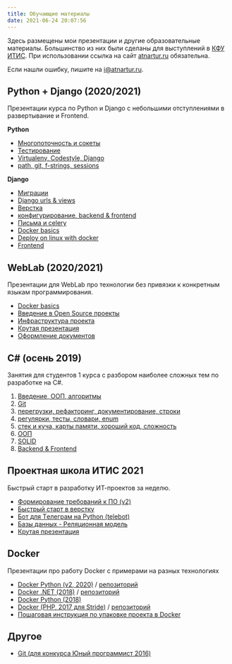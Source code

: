 ```yaml
---
title: Обучающие материалы
date: 2021-06-24 20:07:56
---
```


Здесь размещены мои презентации и другие образовательные материалы. Большинство из них были сделаны для выступлений в [КФУ ИТИС](http://kpfu.ru/itis). При использовании ссылка на сайт [atnartur.ru](http://atnartur.ru) обязательна. 

Если нашли ошибку, пишите на i@atnartur.ru.

## Python + Django (2020/2021)
Презентации курса по Python и Django с небольшими отступлениями в развертывание и Frontend.

**Python**
- [Многопоточность и сокеты](https://docs.google.com/presentation/d/1OhmNXfe9chRqMJkFmtuP9AJ1ZTcWFw3l4ImJIbwNbME/edit)
- [Тестирование](https://docs.google.com/presentation/d/1bApoSNG0z4pExxqA7LxrAS1HkjQf819HwnZH8Q8qjgQ/edit)
- [Virtualenv, Codestyle, Django](https://docs.google.com/presentation/d/1IP9wnwdUAZx3jxhZzPbcjfVW-vychPUa66g30dt2yXE/edit?usp=sharing)
- [path, git, f-strings, sessions](https://docs.google.com/presentation/d/1uiHhbiDH-PlwhaIo9qkDFPRSMmn0qqN3WZOM1v_fFQc/edit?usp=sharing)

**Django**
- [Миграции](https://docs.google.com/presentation/d/1vWnTRkgAUBx_s5n7DN5wIOxAZ8UKakX-dLiqpYP1lzo/edit?usp=sharing)
- [Django urls & views](https://docs.google.com/presentation/d/1pPmaJOY7tN0l0z4p0y_jCNhWlGsS_7hOc9ThCfXyxHE/edit?usp=sharing)
- [Верстка](https://docs.google.com/presentation/d/1z5HS47xJ73tZqP6DwvQ9bGpSXaLfCvDf44AHu3bvUOM/edit)
- [конфигурирование, backend & frontend](https://docs.google.com/presentation/d/1s4Ll_-DYn-6UhpVMiOBYKBtHYLhudWZQxEnAfMB0BCQ/edit?usp=sharing)
- [Письма и celery](https://docs.google.com/presentation/d/1nVgtEmp48V9C07J7x2Vnke9bZ51EeUmCX9ekUBOozHY/edit?usp=drivesdk)
- [Docker basics](https://docs.google.com/presentation/d/1l3wWKsL5A8yJVY2Q8cw8xX99Qg3yX3o3f4zj47ULX0w/edit?usp=sharing)
- [Deploy on linux with docker](https://docs.google.com/presentation/d/1nXJBjEBPdKwymeRwk44MFdhUsKNn1-yUy-uPhKwQAoc/edit?usp=sharing)
- [Frontend](https://docs.google.com/presentation/d/1JD4myCzPHK-3EgN0W4alQjO63ZgzXI8HS9XWlFEh-88/edit)

## WebLab (2020/2021)
Презентации для WebLab про технологии без привязки к конкретным языкам программирования.

- [Docker basics](https://docs.google.com/presentation/d/1N_2E8eYw2GXxrdkmEcyIZk5l9q7VP80fzK2B--RjVxA/edit)
- [Введение в Open Source проекты](https://docs.google.com/presentation/d/1eycMnUHwbiPBi7j9SSLIhcr69F5c7zV1-EnqIU9lNE/edit?usp=sharing)
- [Инфраструктура проекта](https://docs.google.com/presentation/d/1Gs2a9eeo9bqyUNYe6WBBDhbMhiKk1nxHEIcVjRuNUe4/edit?usp=sharing)
- [Крутая презентация](https://docs.google.com/presentation/d/14J3uH3jvvGKSMrTgb1ieqK91aIqHJV9AQJvm4YfxYEc/edit?usp=sharing)
- [Оформление документов](https://docs.google.com/presentation/d/1D1pu-lxlKh1J4KJAvNY-iMRfcRbErO1U67l6E7EJMYw/edit?usp=sharing)

## С# (осень 2019)

Занятия для студентов 1 курса с разбором наиболее сложных тем по разработке на C#.

1. [Введение, ООП, алгоритмы](https://docs.google.com/presentation/d/1WkkKhr6tSvtOoTzCnqIODXj98ariH5-txlx7e0JZM9Y/edit?usp=drivesdk)
1. [Git](https://docs.google.com/presentation/d/1hum2COpGgSNjOegJgx3n6_uWue2K7vMHbWxRNzL7G-E/edit?usp=sharing)
1. [перегрузки, рефакторинг, документирование, строки](https://docs.google.com/presentation/d/1zKlPy83GJg83SVqM-r_cc2T5-uPNrwFNw-pDCLa8p1c/edit?usp=sharing)
1. [регулярки, тесты, словари, enum](https://docs.google.com/presentation/d/1Sz88kGuJ4VaGQbC2cMoJ_Y8C2ES5DGXtOIzZUeMMSrY/edit?usp=drivesdk)
1. [стек и куча, карты памяти, хороший код, сложность](https://docs.google.com/presentation/d/1DvW869xZD60L-9wctklEFDDVeehhsY8NAeRnodR50Rw/edit?usp=sharing)
1. [ООП](https://docs.google.com/presentation/d/1hcbotfI2y2lpcU046oj9lFdWGA3xIJ_y3YhYo7u4C20/edit?usp=sharing)
1. [SOLID](https://docs.google.com/presentation/d/1iRIvMJHWyFgsvLx0JTPHhR6IAYsNrwV00kCViJKZqDY/edit?usp=sharing)
1. [Backend & Frontend](https://docs.google.com/presentation/d/1cjEGxmx_dxeIX4k6Ow6wkz3DIzktUlIzU01evwWe1Fg/edit?usp=sharing)

## Проектная школа ИТИС 2021
Быстрый старт в разработку ИТ-проектов за неделю.

- [Формирование требований к ПО (v2)](https://docs.google.com/presentation/d/1VxidttBbwVWJVhpvnQzpSLw8o7CpYPCToK3mrpy1Nrk/edit)
- [Быстрый старт в верстку](https://docs.google.com/presentation/d/1-R_iD921VpDSoeMwlkrJMErhD1MsShMC4GTe0y4Z6cA/edit)
- [Бот для Tелеграм на Python (telebot)](https://docs.google.com/presentation/d/1F5TWPbNi_x8eXujhB7KSZXqE6gUzgLzGvfQHnf9NLpY/edit#slide=id.gb93c88049a_0_190)
- [Базы данных - Реляционная модель](https://docs.google.com/presentation/d/1QtNV4YQPs0NOIbMoJyA7zhQAzaxi5a4d8XBUVcR9zkI/edit?usp=sharing)
- [Крутая презентация](https://docs.google.com/presentation/d/1dNyykzaUjAsPYuroDz-qB_aHXJojBhKn54p0SoxlUkA/edit?usp=sharing)

## Docker
Презентации про работу Docker с примерами на разных технологиях

- [Docker Python (v2, 2020)](https://docs.google.com/presentation/d/1l3wWKsL5A8yJVY2Q8cw8xX99Qg3yX3o3f4zj47ULX0w/edit?usp=sharing) / [репозиторий](https://github.com/atnartur/docker-django-example)
- [Docker .NET (2018)](https://docs.google.com/presentation/d/1ROSaOsn-s02x2fTC52lEI625qRUeG4QtxxqSiTzLIq4/edit) / [репозиторий](https://github.com/atnartur/docker-dotnet-example)
- [Docker Python (2018)](https://docs.google.com/presentation/d/1kmCxD65zuTok7EaULMyvwBEXlig81H3U43RiAWI_6ls/edit#slide=id.g35e72a4f03_0_0)
- [Docker (PHP, 2017 для Stride)](https://docs.google.com/presentation/d/1Z7LgtFm3Ke8oatkk5MtzESwtIUwc84fNL4_NbYUQ0kg/edit) / [репозиторий](https://github.com/atnartur/docker-test-project)
- [Пошаговая инструкция по упаковке проекта в Docker](https://gitlab.com/atnartur/docker-docs)

## Другое

- [Git (для конкурса Юный программист 2016)](https://docs.google.com/presentation/d/1BIpeJf14iSeG3EL8mYtsvDEUeNU2yWVJ440rNWH51o8/edit#slide=id.g30b23e86d856f497_0)

